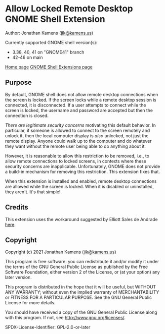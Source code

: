 Allow Locked Remote Desktop GNOME Shell Extension
=================================================

Author: Jonathan Kamens (<jik@kamens.us>)

Currently supported GNOME shell version(s):

* 3.38, 40, 41 on "GNOME41" branch
* 42-46 on main

[Home page][homepage] [GNOME Shell Extensions page][extpage]

[homepage]: https://github.com/jikamens/allow-locked-remote-desktop
[extpage]: https://extensions.gnome.org/extension/4338/allow-locked-remote-desktop/

Purpose
-------

By default, GNOME shell does not allow remote desktop connections when
the screen is locked. If the screen locks while a remote desktop
session is connected, it is disconnected. If a user attempts to
connect while the screen is locked, the username and password are
accepted but then the connection is closed.

*There are legitimate security concerns* motivating this default
behavior. In particular, if someone is allowed to connect to the
screen remotely and unlock it, then the local computer display is
_also_ unlocked, not just the remote display. Anyone could walk up to
the computer and do whatever they want without the remote user being
able to do anything about it.

However, it is reasonable to allow this restriction to be removed,
i.e., to allow remote connections to locked screens, in contexts where
these security concerns are inapplicable. Unfortunately, GNOME does
not provide a build-in mechanism for removing this restriction. This
extension fixes that.

When this extension is installed and enabled, remote desktop
connections are allowed while the screen is locked. When it is
disabled or uninstalled, they aren't. It's that simple!

Credits
-------
This extension uses the workaround suggested by Elliott Sales de
Andrade [here][workaround].

[workaround]: https://gitlab.gnome.org/GNOME/gnome-shell/-/issues/3212#note_992252

Copyright
---------

Copyright (c) 2021 Jonathan Kamens (<jik@kamens.us>)

This program is free software: you can redistribute it and/or modify
it under the terms of the GNU General Public License as published by
the Free Software Foundation, either version 2 of the License, or (at
your option) any later version.

This program is distributed in the hope that it will be useful, but
WITHOUT ANY WARRANTY; without even the implied warranty of
MERCHANTABILITY or FITNESS FOR A PARTICULAR PURPOSE. See the GNU
General Public License for more details.

You should have received a copy of the GNU General Public License
along with this program. If not, see <http://www.gnu.org/licenses/>.

SPDX-License-Identifier: GPL-2.0-or-later
